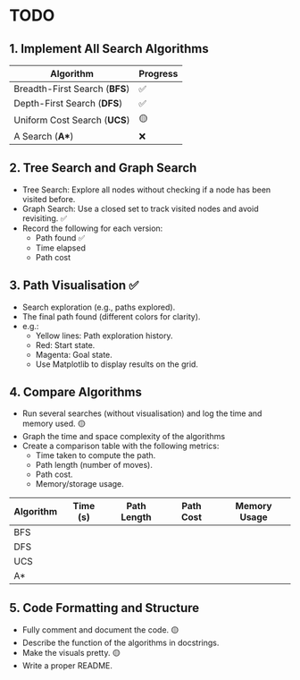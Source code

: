 # TODO
## 1. Implement All Search Algorithms

| Algorithm      | Progress      |
| ------------- | ------------- |
| Breadth-First Search (**BFS**) | ✅ |
| Depth-First Search (**DFS**) | ✅ |
| Uniform Cost Search (**UCS**) | 🟡 |
| A Search (**A\***) | ❌ |

## 2. Tree Search and Graph Search

- Tree Search: Explore all nodes without checking if a node has been visited before.
- Graph Search: Use a closed set to track visited nodes and avoid revisiting. ✅
- Record the following for each version:
    - Path found ✅
    - Time elapsed
    - Path cost


##  3. Path Visualisation ✅
- Search exploration (e.g., paths explored). 
- The final path found (different colors for clarity). 
- e.g.:
    - Yellow lines: Path exploration history. 
    - Red: Start state. 
    - Magenta: Goal state. 
    - Use Matplotlib to display results on the grid. 


## 4. Compare Algorithms

- Run several searches (without visualisation) and log the time and memory used. 🟡
- Graph the time and space complexity of the algorithms 
- Create a comparison table with the following metrics:
    - Time taken to compute the path.
    - Path length (number of moves).
    - Path cost.
    - Memory/storage usage.

| Algorithm | Time (s) | Path Length | Path Cost | Memory Usage | 
| --------- | -------- | ----------- | --------- |------------- |
| BFS       |          |             |           |              | 
| DFS       |          |             |           |              | 
| UCS       |          |             |           |              | 
| A*        |          |             |           |              | 


## 5. Code Formatting and Structure

- Fully comment and document the code. 🟡
- Describe the function of the algorithms in docstrings.
- Make the visuals pretty. 🟡
- Write a proper README.